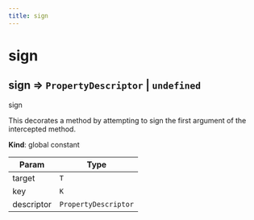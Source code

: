 ```yaml
---
title: sign
---
```


# sign

<a name="sign"></a>

## sign ⇒ <code>PropertyDescriptor</code> \| <code>undefined</code>
sign

This decorates a method by attempting to sign the first argument of the
intercepted method.

**Kind**: global constant  

| Param | Type |
| --- | --- |
| target | <code>T</code> | 
| key | <code>K</code> | 
| descriptor | <code>PropertyDescriptor</code> | 

